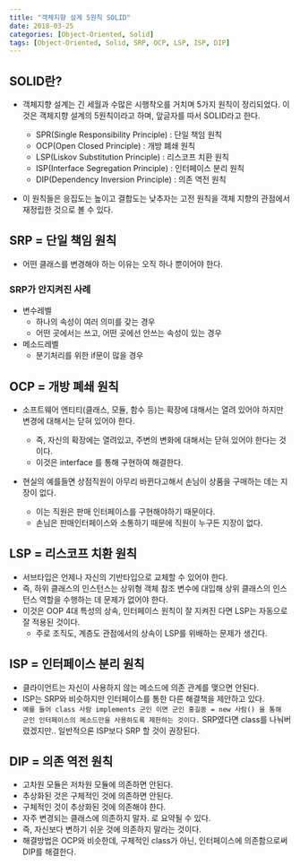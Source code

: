 ```yaml
---
title: "객체지향 설계 5원칙 SOLID"
date: 2018-03-25
categories: [Object-Oriented, Solid]
tags: [Object-Oriented, Solid, SRP, OCP, LSP, ISP, DIP]
---
```


## SOLID란?

- 객체지향 설계는 긴 세월과 수많은 시행착오를 거치며 5가지 원칙이 정리되었다. 이것은 객체지향 설계의 5원칙이라고 하며, 앞글자를 따서 SOLID라고 한다.
  - SPR(Single Responsibility Principle) : 단일 책임 원칙
  - OCP(Open Closed Principle) : 개방 폐쇄 원칙
  - LSP(Liskov Substitution Principle) : 리스코프 치환 원칙
  - ISP(Interface Segregation Principle) : 인터페이스 분리 원칙
  - DIP(Dependency Inversion Principle) : 의존 역전 원칙

- 이 원칙들은 응집도는 높이고 결합도는 낮추자는 고전 원칙을 객체 지향의 관점에서 재정립한 것으로 볼 수 있다.

## SRP = 단일 책임 원칙

- 어떤 클래스를 변경해야 하는 이유는 오직 하나 뿐이어야 한다.

### SRP가 안지켜진 사례

- 변수레벨
  - 하나의 속성이 여러 의미를 갖는 경우
  - 어떤 곳에서는 쓰고, 어떤 곳에선 안쓰는 속성이 있는 경우
- 메소드레벨
  - 분기처리를 위한 if문이 많을 경우

## OCP = 개방 폐쇄 원칙

- 소프트웨어 엔티티(클래스, 모듈, 함수 등)는 확장에 대해서는 열려 있어야 하지만 변경에 대해서는 닫혀 있어야 한다.
  - 즉, 자신의 확장에는 열려있고, 주변의 변화에 대해서는 닫혀 있어야 한다는 것이다.
  - 이것은 interface 를 통해 구현하여 해결한다.

- 현실의 예를들면 상점직원이 아무리 바뀐다고해서 손님이 상품을 구매하는 데는 지장이 없다.
  - 이는 직원은 판매 인터페이스를 구현해야하기 때문이다.
  - 손님은 판매인터페이스와 소통하기 때문에 직원이 누구든 지장이 없다.

## LSP = 리스코프 치환 원칙

- 서브타입은 언제나 자신의 기반타입으로 교체할 수 있어야 한다.
- 즉, 하위 클래스의 인스턴스는 상위형 객체 참조 변수에 대입해 상위 클래스의 인스턴스 역할을 수행하는 데 문제가 없어야 한다.
- 이것은 OOP 4대 특성의 상속, 인터페이스 원칙이 잘 지켜진 다면 LSP는 자동으로 잘 적용된 것이다.
  - 주로 조직도, 계층도 관점에서의 상속이 LSP를 위배하는 문제가 생긴다.

## ISP = 인터페이스 분리 원칙

- 클라이언트는 자신이 사용하지 않는 메소드에 의존 관계를 맺으면 안된다.
- ISP는 SRP와 비슷하지만 인터페이스를 통한 다른 해결책을 제안하고 있다.
- `예를 들어 class 사람 implements 군인 이면 군인 홍길동 = new 사람() 을 통해 군인 인터페이스의 메소드만을 사용하도록 제한하는 것이다.` SRP였다면 class를 나눠버렸겠지만.. 일반적으론 ISP보다 SRP 할 것이 권장된다.

## DIP = 의존 역전 원칙

- 고차원 모듈은 저차원 모듈에 의존하면 안된다.
- 추상화된 것은 구체적인 것에 의존하면 안된다.
- 구체적인 것이 추상화된 것에 의존해야 한다.
- 자주 변경되는 클래스에 의존하지 말자. 로 요약될 수 있다.
- 즉, 자신보다 변하기 쉬운 것에 의존하지 말라는 것이다.
- 해결방법은 OCP와 비슷한데, 구체적인 class가 아닌, 인터페이스에 의존함으로써 DIP를 해결한다.